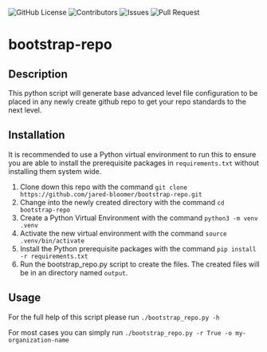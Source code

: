 
![GitHub License](https://img.shields.io/github/license/jared-bloomer/bootstrap-repo) ![Contributors](https://img.shields.io/github/contributors/jared-bloomer/bootstrap-repo) ![Issues](https://img.shields.io/github/issues/jared-bloomer/bootstrap-repo?color=0088ff) ![Pull Request](https://img.shields.io/github/issues-pr/jared-bloomer/bootstrap-repo?color=0088ff)

# bootstrap-repo

## Description
This python script will generate base advanced level file configuration to be placed in any newly create github repo to get your repo standards to the next level. 

## Installation

It is recommended to use a Python virtual environment to run this to ensure you are able to install the prerequisite packages in `requirements.txt` without installing them system wide. 

1. Clone down this repo with the command `git clone https://github.com/jared-bloomer/bootstrap-repo.git`
2. Change into the newly created directory with the command `cd bootstrap-repo`
3. Create a Python Virtual Environment with the command `python3 -m venv .venv`
4. Activate the new virtual environment with the command `source .venv/bin/activate`
5. Install the Python prerequisite packages with the command `pip install -r requirements.txt`
6. Run the bootstrap_repo.py script to create the files. The created files will be in an directory named `output`.

## Usage

For the full help of this script please run `./bootstrap_repo.py -h`

For most cases you can simply run `./bootstrap_repo.py -r True -o my-organization-name`
                 